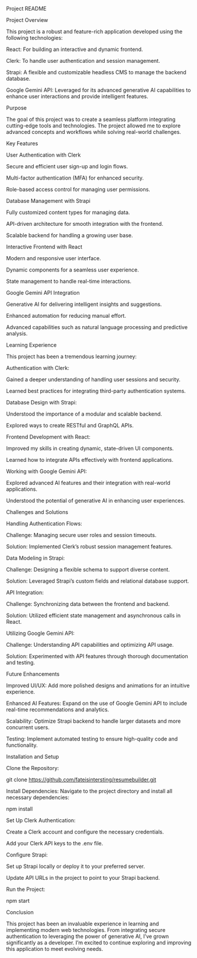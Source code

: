 ﻿Project README

Project Overview

This project is a robust and feature-rich application developed using the following technologies:

React: For building an interactive and dynamic frontend.

Clerk: To handle user authentication and session management.

Strapi: A flexible and customizable headless CMS to manage the backend database.

Google Gemini API: Leveraged for its advanced generative AI capabilities to enhance user interactions and provide intelligent features.

Purpose

The goal of this project was to create a seamless platform integrating cutting-edge tools and technologies. The project allowed me to explore advanced concepts and workflows while solving real-world challenges.

Key Features

User Authentication with Clerk

Secure and efficient user sign-up and login flows.

Multi-factor authentication (MFA) for enhanced security.

Role-based access control for managing user permissions.

Database Management with Strapi

Fully customized content types for managing data.

API-driven architecture for smooth integration with the frontend.

Scalable backend for handling a growing user base.

Interactive Frontend with React

Modern and responsive user interface.

Dynamic components for a seamless user experience.

State management to handle real-time interactions.

Google Gemini API Integration

Generative AI for delivering intelligent insights and suggestions.

Enhanced automation for reducing manual effort.

Advanced capabilities such as natural language processing and predictive analysis.

Learning Experience

This project has been a tremendous learning journey:

Authentication with Clerk:

Gained a deeper understanding of handling user sessions and security.

Learned best practices for integrating third-party authentication systems.

Database Design with Strapi:

Understood the importance of a modular and scalable backend.

Explored ways to create RESTful and GraphQL APIs.

Frontend Development with React:

Improved my skills in creating dynamic, state-driven UI components.

Learned how to integrate APIs effectively with frontend applications.

Working with Google Gemini API:

Explored advanced AI features and their integration with real-world applications.

Understood the potential of generative AI in enhancing user experiences.

Challenges and Solutions

Handling Authentication Flows:

Challenge: Managing secure user roles and session timeouts.

Solution: Implemented Clerk’s robust session management features.

Data Modeling in Strapi:

Challenge: Designing a flexible schema to support diverse content.

Solution: Leveraged Strapi’s custom fields and relational database support.

API Integration:

Challenge: Synchronizing data between the frontend and backend.

Solution: Utilized efficient state management and asynchronous calls in React.

Utilizing Google Gemini API:

Challenge: Understanding API capabilities and optimizing API usage.

Solution: Experimented with API features through thorough documentation and testing.

Future Enhancements

Improved UI/UX: Add more polished designs and animations for an intuitive experience.

Enhanced AI Features: Expand on the use of Google Gemini API to include real-time recommendations and analytics.

Scalability: Optimize Strapi backend to handle larger datasets and more concurrent users.

Testing: Implement automated testing to ensure high-quality code and functionality.

Installation and Setup

Clone the Repository:

git clone https://github.com/fateisintersting/resumebuilder.git

Install Dependencies:
Navigate to the project directory and install all necessary dependencies:

npm install

Set Up Clerk Authentication:

Create a Clerk account and configure the necessary credentials.

Add your Clerk API keys to the .env file.

Configure Strapi:

Set up Strapi locally or deploy it to your preferred server.

Update API URLs in the project to point to your Strapi backend.

Run the Project:

npm start

Conclusion

This project has been an invaluable experience in learning and implementing modern web technologies. From integrating secure authentication to leveraging the power of generative AI, I’ve grown significantly as a developer. I’m excited to continue exploring and improving this application to meet evolving needs.
